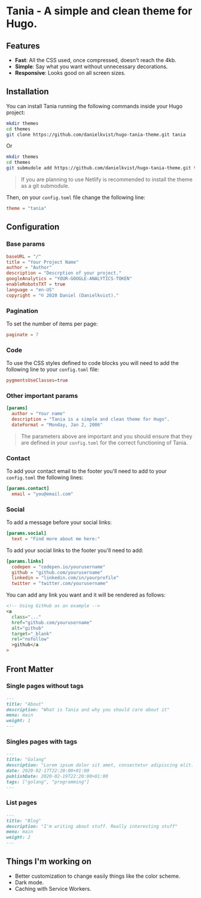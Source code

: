 # Tania - A simple and clean theme for Hugo.

## Features

- **Fast**: All the CSS used, once compressed, doesn't reach the 4kb.
- **Simple**: Say what you want without unnecessary decorations.
- **Responsive**: Looks good on all screen sizes.

## Installation

You can install Tania running the following commands inside your Hugo project:

```bash
mkdir themes
cd themes
git clone https://github.com/danielkvist/hugo-tania-theme.git tania
```

Or

```bash
mkdir themes
cd themes
git submudole add https://github.com/danielkvist/hugo-tania-theme.git tania
```

> If you are planning to use Netlify is recommended to install the theme as a git submodule.

Then, on your `config.toml` file change the following line:

```toml
theme = "tania"
```

## Configuration

### Base params

```toml
baseURL = "/"
title = "Your Project Name"
author = "Author"
description = "Descrption of your project."
googleAnalytics = "YOUR-GOOGLE-ANALYTICS-TOKEN"
enableRobotsTXT = true
language = "en-US"
copyright = "© 2020 Daniel (Danielkvist)."
```

### Pagination

To set the number of items per page:

```toml
paginate = 7
```

### Code

To use the CSS styles defined to code blocks you will need to add the following line to your `config.toml` file:

```toml
pygmentsUseClasses=true
```

### Other important params

```toml
[params]
  author = "Your name"
  description = "Tania is a simple and clean theme for Hugo".
  dateFormat = "Monday, Jan 2, 2006"
```

> The parameters above are important and you should ensure that they are defined in your `config.toml` for the correct functioning of Tania.

### Contact

To add your contact email to the footer you'll need to add to your `config.toml` the following lines:

```toml
[params.contact]
  email = "you@email.com"
```

### Social

To add a message before your social links:

```toml
[params.social]
  text = "Find more about me here:"
```

To add your social links to the footer you'll need to add:

```toml
[params.links]
  codepen = "codepen.io/yourusername"
  github = "github.com/yourusername"
  linkedin = "linkedin.com/in/yourprofile"
  twitter = "twitter.com/yourusername"
```

You can add any link you want and it will be rendered as follows:

```html
<!-- Using GitHub as an example -->
<a
  class="..."
  href="github.com/yourusername"
  alt="github"
  target="_blank"
  rel="nofollow"
  >github</a
>
```

## Front Matter

### Single pages without tags

```md
---
title: "About"
description: "What is Tania and why you should care about it"
menu: main
weight: 1
---
```

### Singles pages with tags

```md
---
title: "Golang"
description: "Lorem ipsum dolor sit amet, consectetur adipiscing elit. Proin vel nisi massa."
date: 2020-02-17T22:20:00+01:00
publishDate: 2020-02-19T22:20:00+01:00
tags: ["golang", "programming"]
---
```

### List pages

```md
---
title: "Blog"
description: "I'm writing about stuff. Really interesting stuff"
menu: main
weight: 2
---
```

## Things I'm working on

- Better customization to change easily things like the color scheme.
- Dark mode.
- Caching with Service Workers.
